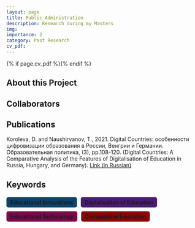 ```yaml
---
layout: page
title: Public Administration
description: Research during my Masters
img: 
importance: 2
category: Past Research
cv_pdf: 
---
```


{% if page.cv_pdf %}<a href="{{ page.cv_pdf | prepend: 'assets/pdf/' | relative_url}}" target="_blank" rel="noopener noreferrer" class="float-right"><i class="fas fa-file-pdf" style="font-size: 48px;"></i></a>{% endif %}

## About this Project



## Collaborators



## Publications

Koroleva, D. and Naushirvanov, T., 2021. Digital Countries: особенности цифровизации образования в России, Венгрии и Германии. Образовательная политика, (3), pp.108-120. (Digital Countries: A Comparative Analysis of the Features of Digitalisation of Education in Russia, Hungary, and Germany). [Link (in Russian)](https://publications.hse.ru/en/articles/526013747)


## Keywords

<div style="display: flex; flex-wrap: wrap; gap: 10px; margin: 20px 0;">
    <span style="background-color: #0c436a; padding: 5px 10px; border-radius: 5px; font-weight: bold;">Educational Innovations</span>
    <span style="background-color: #4a1b75; padding: 5px 10px; border-radius: 5px; font-weight: bold;">Digitalisation of Education</span>
    <span style="background-color: #79094b; padding: 5px 10px; border-radius: 5px; font-weight: bold;">Educational Technology</span>
    <span style="background-color: #870808; padding: 5px 10px; border-radius: 5px; font-weight: bold;">Comparative Education</span>
</div>

